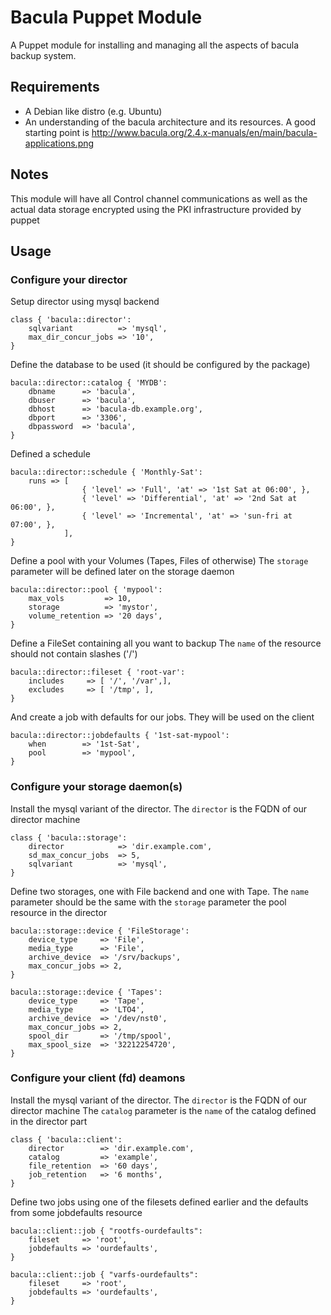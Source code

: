 # Bacula Puppet Module #

A Puppet module for installing and managing all the aspects of bacula backup system.

## Requirements ##
- A Debian like distro (e.g. Ubuntu)
- An understanding of the bacula architecture and its resources.
A good starting point is http://www.bacula.org/2.4.x-manuals/en/main/bacula-applications.png

## Notes ##

This module will have all Control channel communications as well as the actual data
storage encrypted using the PKI infrastructure provided by puppet

## Usage ##
### Configure your director ###

Setup director using mysql backend

	class { 'bacula::director':
	    sqlvariant          => 'mysql',
	    max_dir_concur_jobs => '10',
	}

Define the database to be used (it should be configured by the package)

	bacula::director::catalog { 'MYDB':
	    dbname      => 'bacula',
	    dbuser      => 'bacula',
	    dbhost      => 'bacula-db.example.org',
	    dbport      => '3306',
	    dbpassword  => 'bacula',
	}

Defined a schedule

	bacula::director::schedule { 'Monthly-Sat':
	    runs => [
	                { 'level' => 'Full', 'at' => '1st Sat at 06:00', },
	                { 'level' => 'Differential', 'at' => '2nd Sat at 06:00', },
	                { 'level' => 'Incremental', 'at' => 'sun-fri at 07:00', },
	            ],
	}

Define a pool with your Volumes (Tapes, Files of otherwise)
The `storage` parameter will be defined later on the storage daemon

	bacula::director::pool { 'mypool':
	    max_vols         => 10,
	    storage          => 'mystor',
	    volume_retention => '20 days',
	}

Define a FileSet containing all you want to backup
The `name` of the resource should not contain slashes ('/')

	bacula::director::fileset { 'root-var':
	    includes     => [ '/', '/var',],
	    excludes     => [ '/tmp', ],
	}

And create a job with defaults for our jobs. They will be used on the client

	bacula::director::jobdefaults { '1st-sat-mypool':
	    when        => '1st-Sat',
	    pool        => 'mypool',
	}

### Configure your storage daemon(s) ###

Install the mysql variant of the director.
The ```director``` is the FQDN of our director machine

	class { 'bacula::storage':
	    director            => 'dir.example.com',
	    sd_max_concur_jobs  => 5,
	    sqlvariant          => 'mysql',
	}

Define two storages, one with File backend and one with Tape.
The ```name``` parameter should be the same with the ```storage``` parameter
the pool resource in the director 

	bacula::storage::device { 'FileStorage':
	    device_type     => 'File',
	    media_type      => 'File',
	    archive_device  => '/srv/backups',
	    max_concur_jobs => 2,
	}
	
	bacula::storage::device { 'Tapes':
	    device_type     => 'Tape',
	    media_type      => 'LTO4',
	    archive_device  => '/dev/nst0',
	    max_concur_jobs => 2,
	    spool_dir       => '/tmp/spool',
	    max_spool_size  => '32212254720',
	}

### Configure your client (fd) deamons ###

Install the mysql variant of the director.
The ```director``` is the FQDN of our director machine
The ```catalog``` parameter is the ```name``` of the catalog defined
in the director part

	class { 'bacula::client':
	    director        => 'dir.example.com',
	    catalog         => 'example',
	    file_retention  => '60 days',
	    job_retention   => '6 months',
	}

Define two jobs using one of the filesets defined earlier and the defaults
from some jobdefaults resource

	bacula::client::job { "rootfs-ourdefaults":
	    fileset     => 'root',
	    jobdefaults => 'ourdefaults',
	}

	bacula::client::job { "varfs-ourdefaults":
	    fileset     => 'root',
	    jobdefaults => 'ourdefaults',
	}
